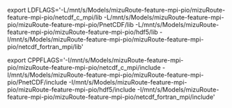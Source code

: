 export LDFLAGS='-L/mnt/s/Models/mizuRoute-feature-mpi-pio/mizuRoute-feature-mpi-pio/netcdf_c_mpi/lib -L/mnt/s/Models/mizuRoute-feature-mpi-pio/mizuRoute-feature-mpi-pio/PnetCDF/lib -L/mnt/s/Models/mizuRoute-feature-mpi-pio/mizuRoute-feature-mpi-pio/hdf5/lib -I/mnt/s/Models/mizuRoute-feature-mpi-pio/mizuRoute-feature-mpi-pio/netcdf_fortran_mpi/lib'

export CPPFLAGS='-I/mnt/s/Models/mizuRoute-feature-mpi-pio/mizuRoute-feature-mpi-pio/netcdf_c_mpi/include -I/mnt/s/Models/mizuRoute-feature-mpi-pio/mizuRoute-feature-mpi-pio/PnetCDF/include -I/mnt/s/Models/mizuRoute-feature-mpi-pio/mizuRoute-feature-mpi-pio/hdf5/include -I/mnt/s/Models/mizuRoute-feature-mpi-pio/mizuRoute-feature-mpi-pio/netcdf_fortran_mpi/include'